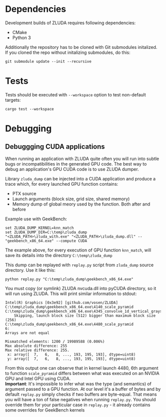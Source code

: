 # Dependencies

Development builds of ZLUDA requires following dependencies:

* CMake
* Python 3

Additionally the repository has to be cloned with Git submodules initalized. If you cloned the repo without initalizing submodules, do this:
```
git submodule update --init --recursive
```

# Tests

Tests should be executed with `--workspace` option to test non-default targets:
```
cargo test --workspace
```

# Debugging

## Debuggging CUDA applications

When running an application with ZLUDA quite often you will run into subtle bugs or incompatibilities in the generated GPU code. The best way to debug an application's GPU CUDA code is to use ZLUDA dumper.

Library `zluda_dump` can be injected into a CUDA application and produce a trace which, for every launched GPU function contains:
* PTX source
* Launch arguments (block size, grid size, shared memory)
* Memory dump of global meory used by the function. Both after and before

Example use with GeekBench:
```
set ZLUDA_DUMP_KERNEL=knn_match
set ZLUDA_DUMP_DIR=C:\temp\zluda_dump
"<ZLUDA_PATH>\zluda_with.exe" "<ZLUDA_PATH>\zluda_dump.dll" -- "geekbench_x86_64.exe" --compute CUDA
```

The example above, for every execution of GPU function `knn_match`, will save its details into the directory `C:\temp\zluda_dump`

This dump can be replayed with `replay.py` script from `zluda_dump` source directory. Use it like this:
```
python replay.py "C:\temp\zluda_dump\geekbench_x86_64.exe"
```
You must copy (or symlink) ZLUDA nvcuda.dll into pyCUDA directory, so it will run using ZLUDA. This will print similar information to stdout:
```
Intel(R) Graphics [0x3e92] [github.com/vosen/ZLUDA]
C:\temp\zluda_dump\geekbench_x86_64.exe\4140_scale_pyramid
C:\temp\zluda_dump\geekbench_x86_64.exe\4345_convolve_1d_vertical_grayscale
    Skipping, launch block size (512) bigger than maximum block size (256)
C:\temp\zluda_dump\geekbench_x86_64.exe\4480_scale_pyramid
6: 
Arrays are not equal

Mismatched elements: 1200 / 19989588 (0.006%)
Max absolute difference: 255
Max relative difference: 255.
 x: array([  7,   6,   8, ..., 193, 195, 193], dtype=uint8)
 y: array([  7,   6,   8, ..., 193, 195, 193], dtype=uint8)
```
From this output one can observe that in kernel launch 4480, 6th argument to function `scale_pyramid` differs between what was executed on an NVIDIA GPU and Intel GPU using CUDA.  
__Important__: It's impossible to infer what was the type (and semantics) of argument passed to a GPU function. At our level it's a buffer of bytes and by default `replay.py` simply checks if two buffers are byte-equal. That means you will have a ton of false negatives when running  `replay.py`. You should override them for your particular case in `replay.py` - it already contains some overrides for GeekBench kernels